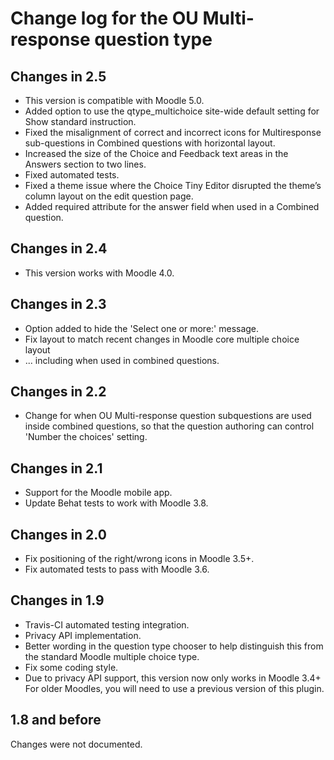 # Change log for the OU Multi-response question type

## Changes in 2.5

* This version is compatible with Moodle 5.0.
* Added option to use the qtype_multichoice site-wide default setting for Show standard instruction.
* Fixed the misalignment of correct and incorrect icons for Multiresponse sub-questions in
  Combined questions with horizontal layout.
* Increased the size of the Choice and Feedback text areas in the Answers section to two lines.
* Fixed automated tests.
* Fixed a theme issue where the Choice Tiny Editor disrupted the theme’s column layout on the edit question page.
* Added required attribute for the answer field when used in a Combined question.


## Changes in 2.4

* This version works with Moodle 4.0.


## Changes in 2.3

* Option added to hide the 'Select one or more:' message.
* Fix layout to match recent changes in Moodle core multiple choice layout
* ... including when used in combined questions.


## Changes in 2.2

* Change for when OU Multi-response question subquestions
  are used inside combined questions, so that the question
  authoring can control 'Number the choices' setting.


## Changes in 2.1

* Support for the Moodle mobile app.
* Update Behat tests to work with Moodle 3.8.


## Changes in 2.0

* Fix positioning of the right/wrong icons in Moodle 3.5+.
* Fix automated tests to pass with Moodle 3.6.


## Changes in 1.9

* Travis-CI automated testing integration.
* Privacy API implementation.
* Better wording in the question type chooser to help distinguish this
  from the standard Moodle multiple choice type.
* Fix some coding style.
* Due to privacy API support, this version now only works in Moodle 3.4+
  For older Moodles, you will need to use a previous version of this plugin.


## 1.8 and before

Changes were not documented.
